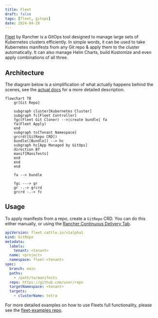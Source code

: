 ```yaml
---
title: Fleet
draft: false
tags: [fleet, gitops]
date: 2024-04-28
---
```


[Fleet](https://fleet.rancher.io/) by Rancher is a GitOps tool designed to manage large sets of Kubernetes clusters efficiently. In simple words, it can be used to take Kubernetes manifests from any Git repo & apply them to the cluster automatically. It can also manage Helm Charts, build Kustomize and even apply combinations of all three. 

## Architecture

The diagram below is a simplification of what actually happens behind the scenes, see the [actual docs](https://fleet.rancher.io/0.9/architecture) for a more detailed description.

```mermaid
flowchart TB
    gr[Git Repo]

    subgraph cluster[Kubernetes Cluster]
    subgraph fc[Fleet Controller]
    fgc(Fleet Git Cloner) -->|create bundle| fa
    fa(Fleet Apply)
    end
    subgraph tn[Tenant Namespace]
    grcrd([GitRepo CRD])
    bundle([Bundle]) --> hc
    subgraph hc[App Managed by GitOps]
    direction BT
    manif[Manifests]
    end
    end
    end

    fa --> bundle

    fgc ---> gr
    gr -.-> grcrd
    grcrd -.-> fc
```

## Usage

To apply manifests from a repo, create a `GitRepo` CRD. You can do this either manually, or using the [Rancher Continuous Delivery Tab](https://rancher.konst.fish/dashboard/c/c-m-s44svljc/fleet).

```yaml
apiVersion: fleet.cattle.io/v1alpha1
kind: GitRepo
metadata:
  labels:
    tenant: <tenant>
  name: <project>
  namespace: fleet-<tenant>
spec:
  branch: main
  paths:
    - /path/to/manifests
  repo: https://github.com/user/repo
  targetNamespace: <tenant>
  targets:
    - clusterName: tetra
```

For more detailed examples on how to use Fleets full functionality, please see the [fleet-examples repo](https://github.com/rancher/fleet-examples). 
